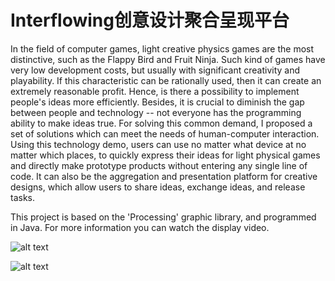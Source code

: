 # Interflowing创意设计聚合呈现平台

In the field of computer games, light creative physics games are the most distinctive, such as the Flappy Bird and Fruit Ninja. Such kind of games have very low development costs, but usually with significant creativity and playability. If this characteristic can be rationally used, then it can create an extremely reasonable profit. Hence, is there a possibility to implement people's ideas more efficiently. Besides, it is crucial to diminish the gap between people and technology -- not everyone has the programming ability to make ideas true. For solving this common demand, I proposed a set of solutions which can meet the needs of human-computer interaction. Using this technology demo, users can use no matter what device at no matter which places, to quickly express their ideas for light physical games and directly make prototype products without entering any single line of code. It can also be the aggregation and presentation platform for creative designs, which allow users to share ideas, exchange ideas, and release tasks.

This project is based on the 'Processing' graphic library, and programmed in Java. For more information you can watch the display video.

![alt text](https://github.com/SylvanLiu/InterflowingPlatform/blob/master/P3.png)

![alt text](https://github.com/SylvanLiu/InterflowingPlatform/blob/master/P4.png)
